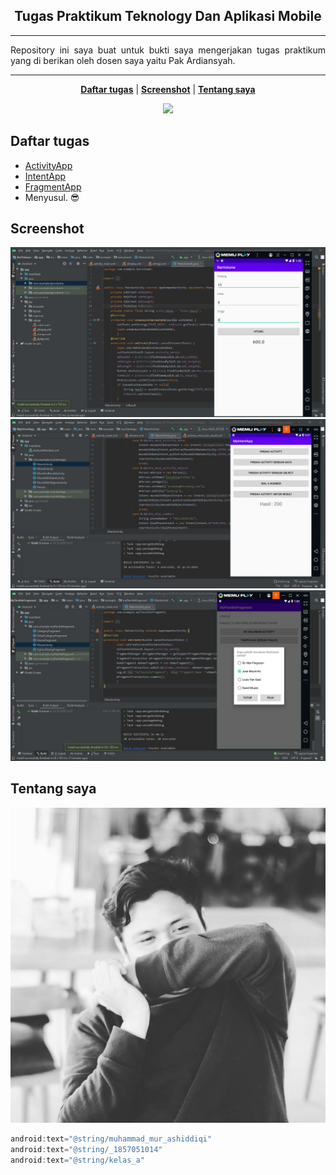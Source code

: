 <p align="center">
    <h2 align="center">Tugas Praktikum Teknology Dan Aplikasi Mobile</h2>
</p>

***
<p align="justify">Repository ini saya buat untuk bukti saya mengerjakan tugas praktikum yang di berikan oleh dosen saya yaitu Pak Ardiansyah.</p>

***
<p align="center">
    <b><a href="README.md#daftar-tugas">Daftar tugas</a></b>
    |
    <b><a href="README.md#screenshoot">Screenshot</a></b>
    |
    <b><a href="README.md#tentang-saya">Tentang saya</a></b>
</p>

<p align="center">
    <img src="https://www.gstatic.com/devrel-devsite/prod/v36e9b4a2fdc696650f09851e8c880b958655492821ded3455f80aaef87b6b52b/android/images/lockup.svg" />
</p>

## Daftar tugas
- [ActivityApp](\BarVolume)
- [IntentApp](\MyIntentApp)
- [FragmentApp](\MyFlexibleFragment)
- Menyusul. :sunglasses:

## Screenshot

![ActivityApp](\Screenshot\ActivityApp.JPG "ActivityApp")
![IntentApp](\Screenshot\IntentApp.JPG "IntentApp")
![FragmentApp](\Screenshot\FragmentApp.JPG "FragmentApp")

## Tentang saya
![FragmentApp](\Screenshot\Profile.png "FragmentApp")
```java
android:text="@string/muhammad_mur_ashiddiqi"
android:text="@string/_1857051014"
android:text="@string/kelas_a"
```



 
